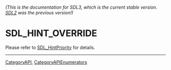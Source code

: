 ###### (This is the documentation for SDL3, which is the current stable version. [SDL2](https://wiki.libsdl.org/SDL2/) was the previous version!)
# SDL_HINT_OVERRIDE

Please refer to [SDL_HintPriority](SDL_HintPriority) for details.

----
[CategoryAPI](CategoryAPI), [CategoryAPIEnumerators](CategoryAPIEnumerators)

